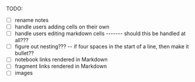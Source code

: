 TODO:
- [ ] rename notes
- [ ] handle users adding cells on their own
- [ ] handle users editing markdown cells ------- should this be handled at all???
- [ ] figure out nesting??? -- if four spaces in the start of a line, then make it bullet??
- [ ] notebook links rendered in Markdown
- [ ] fragment links rendered in Markdown
- [ ] images